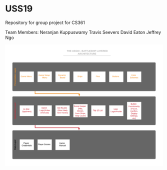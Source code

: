 # USS19
Repository for group project for CS361

 Team Members:
 Neranjan Kuppuswamy
 Travis Seevers
 David Eaton
 Jeffrey Ngo

![](img/Battleship_Architecture.png)


